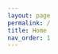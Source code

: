 ```yaml
---
layout: page
permalink: /
title: Home
nav_order: 1
---
```


<div class="row justify-content-sm-center align-items-start d-flex d-sm-block mt-0 mb-3 gx-6">
    <div class="col-sm-4 mt-0 mt-md-0 float-left order-0" style="font-size:2.0rem; padding-top:0; margin-top:0; margin-bottom:0.5em; border:0; font-weight:500">
    </div>
    <div class="col-sm-8 mt-0 mt-md-0 float-right order-1">
    </div>
    <div class="col-sm-4 mt-3 mt-md-0 float-left order-last">
    </div> 
</div>